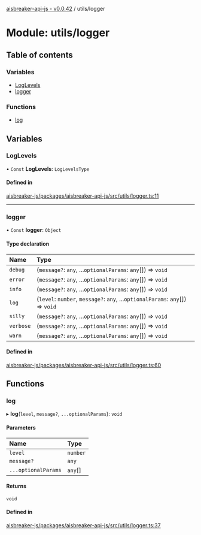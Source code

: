 [aisbreaker-api-js - v0.0.42](../README.md) / utils/logger

# Module: utils/logger

## Table of contents

### Variables

- [LogLevels](utils_logger.md#loglevels)
- [logger](utils_logger.md#logger)

### Functions

- [log](utils_logger.md#log)

## Variables

### LogLevels

• `Const` **LogLevels**: `LogLevelsType`

#### Defined in

[aisbreaker-js/packages/aisbreaker-api-js/src/utils/logger.ts:11](https://github.com/aisbreaker/aisbreaker-js/blob/develop/packages/aisbreaker-api-js/src/utils/logger.ts#L11)

___

### logger

• `Const` **logger**: `Object`

#### Type declaration

| Name | Type |
| :------ | :------ |
| `debug` | (`message?`: `any`, ...`optionalParams`: `any`[]) => `void` |
| `error` | (`message?`: `any`, ...`optionalParams`: `any`[]) => `void` |
| `info` | (`message?`: `any`, ...`optionalParams`: `any`[]) => `void` |
| `log` | (`level`: `number`, `message?`: `any`, ...`optionalParams`: `any`[]) => `void` |
| `silly` | (`message?`: `any`, ...`optionalParams`: `any`[]) => `void` |
| `verbose` | (`message?`: `any`, ...`optionalParams`: `any`[]) => `void` |
| `warn` | (`message?`: `any`, ...`optionalParams`: `any`[]) => `void` |

#### Defined in

[aisbreaker-js/packages/aisbreaker-api-js/src/utils/logger.ts:60](https://github.com/aisbreaker/aisbreaker-js/blob/develop/packages/aisbreaker-api-js/src/utils/logger.ts#L60)

## Functions

### log

▸ **log**(`level`, `message?`, `...optionalParams`): `void`

#### Parameters

| Name | Type |
| :------ | :------ |
| `level` | `number` |
| `message?` | `any` |
| `...optionalParams` | `any`[] |

#### Returns

`void`

#### Defined in

[aisbreaker-js/packages/aisbreaker-api-js/src/utils/logger.ts:37](https://github.com/aisbreaker/aisbreaker-js/blob/develop/packages/aisbreaker-api-js/src/utils/logger.ts#L37)
